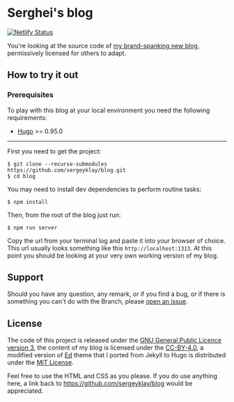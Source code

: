 # Serghei's blog

[![Netlify Status][netlify-badge]][deploy-status]

You're looking at the source code of [my brand-spanking new blog][blog],
permissively licensed for others to adapt.

## How to try it out

### Prerequisites

To play with this blog at your local environment you need the following
requirements:

- [Hugo][hugo] >= 0.95.0

---

First you need to get the project:

```shell
$ git clone --recurse-submodules https://github.com/sergeyklay/blog.git
$ cd blog
```

You may need to install dev dependencies to perform routine tasks:
```shell
$ npm install
```

Then, from the root of the blog just run:

```shell
$ npm run server
```

Copy the url from your terminal log and paste it into your browser of choice.
This url usually looks something like this `http://localhost:1313`. At this
point you should be looking at your very own working version of my blog.

## Support

Should you have any question, any remark, or if you find a bug, or if
there is something you can't do with the Branch, please [open an issue][issues].

## License

The code of this project is released under the
[GNU General Public Licence version 3][gpl], the content of my blog is licensed
under the [CC-BY-4.0][cc-by-4.0], a modified version of [Ed][ed] theme that I
ported from Jekyll to Hugo is distributed under the
[MIT License][orig-ed-licence].

Feel free to use the HTML and CSS as you please.
If you do use anything here, a link back to https://github.com/sergeyklay/blog
would be appreciated.

[netlify-badge]: https://api.netlify.com/api/v1/badges/30629dcb-5a8d-4e2c-8089-f600b50e006b/deploy-status
[deploy-status]: https://app.netlify.com/sites/serghei/deploys
[blog]: https://serghei.blog/?utm_source=github.com&utm_campaign=banch_readme&utm_medium=smm
[hugo]: http://gohugo.io
[issues]: https://github.com/sergeyklay/blog/issues
[gpl]: https://choosealicense.com/licenses/gpl-3.0/
[cc-by-4.0]: https://creativecommons.org/licenses/by/4.0
[ed]: https://github.com/minicomp/ed
[orig-ed-licence]: https://github.com/minicomp/ed/blob/bedbc4c6870174451368fc51ecccd8bad5a36bdf/LICENSE.md

